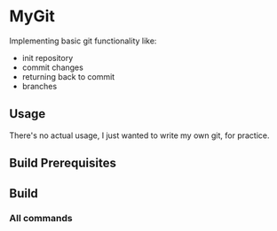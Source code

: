 # MyGit

Implementing basic git functionality like:
- init repository
- commit changes
- returning back to commit
- branches

## Usage
There's no actual usage, I just wanted to write my own git, for practice.

## Build Prerequisites

## Build

### All commands

